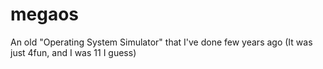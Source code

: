 # megaos
An old "Operating System Simulator" that I've done few years ago (It was just 4fun, and I was 11 I guess)
